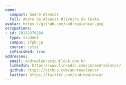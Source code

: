 ```yaml
---
name:
  compact: André Alencar
  full: André de Alencar Oliveira da Costa
avatar: https://github.com/andreealencar.png
occupations:
- id: 20132370284
  type: student
  campus: ifpb-jp
  course: cstsi
  isFinished: true
addresses:
  email: andrealencar@outlook.com.br
  linkedin: https://www.linkedin.com/in/andrealencr/
  github: https://github.com/andreealencar
  twitter: https://twitter.com/andreealencar
---
```

